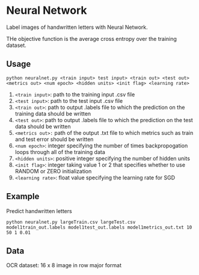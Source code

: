 # Neural Network
Label images of handwritten letters with Neural Network.

THe objective function is the average cross entropy over the training dataset.

## Usage
    python neuralnet.py <train input> test input> <train out> <test out> <metrics out> <num epoch> <hidden units> <init flag> <learning rate>

1. `<train input>`: path to the training input .csv file
2. `<test input>`: path to the test input .csv file
3. `<train out>`: path to output .labels file to which the prediction on the training data should be written
4. `<test out>`: path to output .labels file to which the prediction on the test data should be written
5. `<metrics out>:` path of the output .txt file to which metrics such as train and test error should be written
6. `<num epoch>`: integer specifying the number of times backpropogation loops through all of the training data
7. `<hidden units>`: positive integer specifying the number of hidden units
8. `<init flag>`: integer taking value 1 or 2 that specifies whether to use RANDOM or ZERO initialization
9. `<learning rate>`: float value specifying the learning rate for SGD

## Example
Predict handwritten letters

    python neuralnet.py largeTrain.csv largeTest.csv model1train_out.labels model1test_out.labels model1metrics_out.txt 10 50 1 0.01

## Data
OCR dataset: 16 x 8 image in row major format